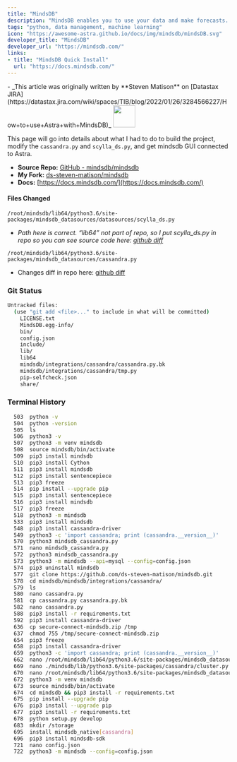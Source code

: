 ```yaml
---
title: "MindsDB"
description: "MindsDB enables you to use your data and make forecasts. It speeds up the ML development process by bringing machine learning into the database. With MindsDB, you can build, train, optimize, and deploy your ML models without the need for other platforms. And to get the forecasts, simply query your data and ML models."
tags: "python, data management, machine learning"
icon: "https://awesome-astra.github.io/docs/img/mindsdb/mindsDB.svg"
developer_title: "MindsDB"
developer_url: "https://mindsdb.com/"
links:
- title: "MindsDB Quick Install"
  url: "https://docs.mindsdb.com/"
---
```


<div class="nosurface" markdown="1">
- _This article was originally written by **Steven Matison** on [Datastax JIRA](https://datastax.jira.com/wiki/spaces/TIB/blog/2022/01/26/3284566227/How+to+use+Astra+with+MindsDB)_

<img src="../../../../img/mindsdb/MindsDBColorPurp_3x.png" height="50px" />
</div>

This page will go into details about what I had to do to build the project, modify the `cassandra.py` and `scylla_ds.py`, and get mindsdb GUI connected to Astra.

- **Source Repo:** [GitHub - mindsdb/mindsdb](https://github.com/mindsdb/mindsdb)
- **My Fork:** [ds-steven-matison/mindsdb](https://github.com/ds-steven-matison/mindsdb)
- **Docs:** [https://docs.mindsdb.com/](https://docs.mindsdb.com/)

#### Files Changed

```
/root/mindsdb/lib64/python3.6/site-packages/mindsdb_datasources/datasources/scylla_ds.py
```

- _Path here is correct. “lib64” not part of repo, so I put scylla_ds.py in repo so you can see source code here: [github diff](https://github.com/ds-steven-matison/mindsdb/commit/51d6936d49e0597e47cc7dac24785d2f775f3ea4#diff-9ad8948ab6e9e5fbdfa34873eb019faa3069f62c2297acbb50791ba70af43e9f)_

```
/root/mindsdb/lib64/python3.6/site-packages/mindsdb_datasources/cassandra.py
```

- Changes diff in repo here: [github diff](https://github.com/ds-steven-matison/mindsdb/commit/51d6936d49e0597e47cc7dac24785d2f775f3ea4#diff-23fdac8240db507d6205637ba90dcb72f825d939bf44d5ada16ea4ebfeee0175)

### Git Status

```bash
Untracked files:
  (use "git add <file>..." to include in what will be committed)
	LICENSE.txt
	MindsDB.egg-info/
	bin/
	config.json
	include/
	lib/
	lib64
	mindsdb/integrations/cassandra/cassandra.py.bk
	mindsdb/integrations/cassandra/tmp.py
	pip-selfcheck.json
	share/
```

### Terminal History

```bash
  503  python -v
  504  python -version
  505  ls
  506  python3 -v
  507  python3 -m venv mindsdb
  508  source mindsdb/bin/activate
  509  pip3 install mindsdb
  510  pip3 install Cython
  511  pip3 install mindsdb
  512  pip3 install sentencepiece
  513  pip3 freeze
  514  pip install --upgrade pip
  515  pip3 install sentencepiece
  516  pip3 install mindsdb
  517  pip3 freeze
  518  python3 -m mindsdb
  533  pip3 install mindsdb
  548  pip3 install cassandra-driver
  549  python3 -c 'import cassandra; print (cassandra.__version__)'
  570  python3 mindsdb_cassandra.py
  571  nano mindsdb_cassandra.py
  572  python3 mindsdb_cassandra.py
  573  python3 -m mindsdb --api=mysql --config=config.json
  574  pip3 uninstall mindsdb
  577  git clone https://github.com/ds-steven-matison/mindsdb.git
  578  cd mindsdb/mindsdb/integrations/cassandra/
  579  ls
  580  nano cassandra.py
  581  cp cassandra.py cassandra.py.bk
  582  nano cassandra.py
  588  pip3 install -r requirements.txt
  592  pip3 install cassandra-driver
  636  cp secure-connect-mindsdb.zip /tmp
  637  chmod 755 /tmp/secure-connect-mindsdb.zip
  654  pip3 freeze
  658  pip3 install cassandra-driver
  659  python3 -c 'import cassandra; print (cassandra.__version__)'
  662  nano /root/mindsdb/lib64/python3.6/site-packages/mindsdb_datasources/cassandra.py
  669  nano ./mindsdb/lib/python3.6/site-packages/cassandra/cluster.py
  670  nano /root/mindsdb/lib64/python3.6/site-packages/mindsdb_datasources/datasources/scylla_ds.py
  672  python3 -m venv mindsdb
  673  source mindsdb/bin/activate
  674  cd mindsdb && pip3 install -r requirements.txt
  675  pip install --upgrade pip
  676  pip3 install --upgrade pip
  677  pip3 install -r requirements.txt
  678  python setup.py develop
  683  mkdir /storage
  695  install mindsdb_native[cassandra]
  696  pip3 install mindsdb-sdk
  721  nano config.json
  722  python3 -m mindsdb --config=config.json
```
